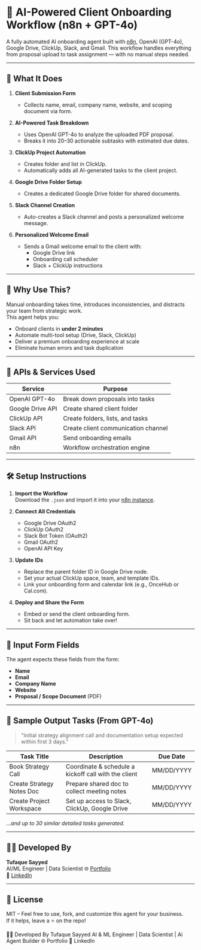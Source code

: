 # 🤖 AI-Powered Client Onboarding Workflow (n8n + GPT-4o)

A fully automated AI onboarding agent built with [n8n](https://n8n.io), OpenAI (GPT-4o), Google Drive, ClickUp, Slack, and Gmail. This workflow handles everything from proposal upload to task assignment — with no manual steps needed.

---

## 🚀 What It Does

1. **Client Submission Form**  
   - Collects name, email, company name, website, and scoping document via form.

2. **AI-Powered Task Breakdown**  
   - Uses OpenAI GPT-4o to analyze the uploaded PDF proposal.
   - Breaks it into 20–30 actionable subtasks with estimated due dates.

3. **ClickUp Project Automation**  
   - Creates folder and list in ClickUp.
   - Automatically adds all AI-generated tasks to the client project.

4. **Google Drive Folder Setup**  
   - Creates a dedicated Google Drive folder for shared documents.

5. **Slack Channel Creation**  
   - Auto-creates a Slack channel and posts a personalized welcome message.

6. **Personalized Welcome Email**  
   - Sends a Gmail welcome email to the client with:
     - Google Drive link
     - Onboarding call scheduler
     - Slack + ClickUp instructions

---

## 🎯 Why Use This?

Manual onboarding takes time, introduces inconsistencies, and distracts your team from strategic work.  
This agent helps you:

- Onboard clients in **under 2 minutes**
- Automate multi-tool setup (Drive, Slack, ClickUp)
- Deliver a premium onboarding experience at scale
- Eliminate human errors and task duplication

---

## 🔧 APIs & Services Used

| Service         | Purpose                                |
|----------------|----------------------------------------|
| OpenAI GPT-4o   | Break down proposals into tasks        |
| Google Drive API| Create shared client folder            |
| ClickUp API     | Create folders, lists, and tasks       |
| Slack API       | Create client communication channel    |
| Gmail API       | Send onboarding emails                 |
| n8n             | Workflow orchestration engine          |

---

## 🛠️ Setup Instructions

1. **Import the Workflow**  
   Download the `.json` and import it into your [n8n instance](https://docs.n8n.io/hosting/installation/).

2. **Connect All Credentials**  
   - Google Drive OAuth2  
   - ClickUp OAuth2  
   - Slack Bot Token (OAuth2)  
   - Gmail OAuth2  
   - OpenAI API Key

3. **Update IDs**  
   - Replace the parent folder ID in Google Drive node.  
   - Set your actual ClickUp space, team, and template IDs.  
   - Link your onboarding form and calendar link (e.g., OnceHub or Cal.com).

4. **Deploy and Share the Form**  
   - Embed or send the client onboarding form.
   - Sit back and let automation take over!

---

## 🧩 Input Form Fields

The agent expects these fields from the form:

- **Name**  
- **Email**  
- **Company Name**  
- **Website**  
- **Proposal / Scope Document** (PDF)

---

## 🧠 Sample Output Tasks (From GPT-4o)

> "Initial strategy alignment call and documentation setup expected within first 3 days."

| Task Title                  | Description                                                  | Due Date     |
|----------------------------|--------------------------------------------------------------|--------------|
| Book Strategy Call          | Coordinate & schedule a kickoff call with the client         | MM/DD/YYYY   |
| Create Strategy Notes Doc   | Prepare shared doc to collect meeting notes                  | MM/DD/YYYY   |
| Create Project Workspace    | Set up access to Slack, ClickUp, Google Drive                | MM/DD/YYYY   |

*...and up to 30 similar detailed tasks generated.*

---

## 👨‍💻 Developed By

**Tufaque Sayyed**  
AI/ML Engineer | Data Scientist 
🌐 [Portfolio](https://tufaquesayyed.vercel.app)  
🔗 [LinkedIn](https://www.linkedin.com/in/tufaque-sayyed-843596364/)

---

## 📄 License

MIT – Feel free to use, fork, and customize this agent for your business.  
If it helps, leave a ⭐ on the repo!



👨‍💻 Developed By
Tufaque Sayyed
AI & ML Engineer | Data Scientist | Ai Agent Builder 
🌐 Portfolio
🔗 LinkedIn
